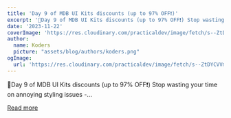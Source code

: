```yaml
---
title: 'Day 9 of MDB UI Kits discounts (up to 97% OFF❗️)'
excerpt: '📢Day 9 of MDB UI Kits discounts (up to 97% OFF❗️) Stop wasting your time on annoying styling issues -...'
date: '2023-11-22'
coverImage: 'https://res.cloudinary.com/practicaldev/image/fetch/s--ZtDYCVVm--/c_imagga_scale,f_auto,fl_progressive,h_420,q_auto,w_1000/https://dev-to-uploads.s3.amazonaws.com/uploads/articles/21tv1kplpt3yjyb6pdnt.png'
author:
  name: Koders
  picture: "assets/blog/authors/koders.png"
ogImage:
  url: 'https://res.cloudinary.com/practicaldev/image/fetch/s--ZtDYCVVm--/c_imagga_scale,f_auto,fl_progressive,h_420,q_auto,w_1000/https://dev-to-uploads.s3.amazonaws.com/uploads/articles/21tv1kplpt3yjyb6pdnt.png'
---
```


📢Day 9 of MDB UI Kits discounts (up to 97% OFF❗️) Stop wasting your time on annoying styling issues -...

[Read more](https://dev.to/mdbootstrap/day-9-of-mdb-ui-kits-discounts-up-to-97-off-2pfp)
